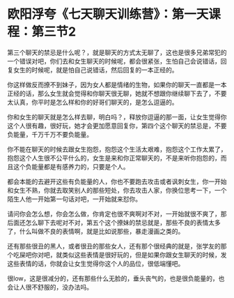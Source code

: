 # 欧阳浮夸《七天聊天训练营》：第一天课程：第三节2

第三个聊天的禁忌是什么呢？，就是聊天的方式太无聊了，这也是很多兄弟常犯的一个错误对吧，你们去和女生聊天的时候呢，都会很紧张，生怕自己会说错话，回复女生的时候呢，就是怕自己说错话，然后回复的一本正经的。

你这样做反而撩不到妹子，因为女人都是情绪的生物，如果你的聊天一直都是一本正经的话，那么女生就会觉得和你聊天很无聊，她就不想跟你继续聊下去了，不要太认真，你平时是怎么样和你的好哥们聊天的，是怎么逗逼的。

你和女生的聊天就是怎么样去聊，明白吗？，释放你逗逼的那一面，让女生觉得你这个人很有趣，很好玩，她才会更加愿意回复你，第四个这个聊天的禁忌是，不要负能量，千万千万不要负能量。

你不能在聊天的时候去跟女生抱怨，抱怨这个生活太艰难，抱怨这个工作太累了，抱怨这个人生很不公平什么的，女生是来和你正常聊天的，不是来听你抱怨的，而且这个负能量都是有感养力的，只要是个人。

都会本能的去避开这些有负能量的人，你也不要跑去攻击或者讽刺女生，你一开始和女生不熟，你就去取笑别人的那些短处，你去攻击人家，你换位思考一下，一个陌生人他一开始第一句话对吧，一开始就来怼你。

请问你会怎么想，你会怎么做，你肯定也很不爽啊对不对，一开始就很不爽了，那后面还怎么聊下去呢对不对，第五个这个撩妹的禁忌就是，那些不良的表情太多了，什么叫做不良的表情啊，就是比如说那些，暴走漫画之类的。

还有那些很丑的黑人，或者很丑的那些女人，还有那个很经典的就是，张学友的那个吃屎吧你对吧，就类似这些表情是很好玩的，但是如果你跟女生聊天的时候，发这些表情的话，你就会让女生觉得你这个人的品位，很低端懂吧。

很low，这是很减分的，还有那些什么无脸的，垂头丧气的，也是很负能量的，也会让人很不舒服的，没办法吗。